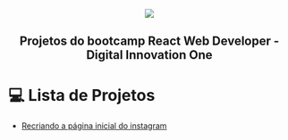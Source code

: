 <p align="center">
  <img align="center" src="https://user-images.githubusercontent.com/11948019/94540871-5b0fc780-021d-11eb-92bb-3fa5b93ab3e1.png">
</p>
<h2 align="center">
 Projetos do bootcamp React Web Developer - Digital Innovation One
</h2>

💻 Lista de Projetos
=================
<!--ts-->
   * [Recriando a página inicial do instagram](https://github.com/dennisdk94/dio-bootcamp-reactjs/tree/master/digital-insta)
<!--te-->

